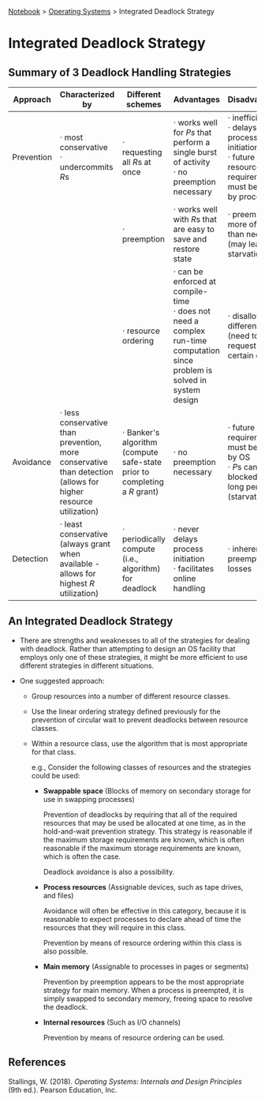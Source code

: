 <a href="../">Notebook</a> > <a href="./">Operating Systems</a> > Integrated Deadlock Strategy

# Integrated Deadlock Strategy



## Summary of 3 Deadlock Handling Strategies

| Approach   | Characterized by                                             | Different schemes                                            | Advantages                                                   | Disadvantages                                                |
| ---------- | ------------------------------------------------------------ | ------------------------------------------------------------ | ------------------------------------------------------------ | ------------------------------------------------------------ |
| Prevention | $\cdot$ most conservative<br>$\cdot$ undercommits $R$s       | $\cdot$ requesting all $R$s at once                          | $\cdot$ works well for $Ps$ that perform a single burst of activity<br>$\cdot$ no preemption necessary | $\cdot$ inefficient<br>$\cdot$ delays process initiation<br>$\cdot$ future resource requirements must be known by processes |
|            |                                                              | $\cdot$ preemption                                           | $\cdot$ works well with $R$s that are easy to save and restore state | $\cdot$ preempts more often than necessary (may lead to starvation) |
|            |                                                              | $\cdot$ resource ordering                                    | $\cdot$ can be enforced at compile-time<br>$\cdot$ does not need a complex run-time computation since problem is solved in system design | $\cdot$ disallows different orders (need to request in certain order) |
| Avoidance  | $\cdot$ less conservative than prevention, more conservative than detection (allows for higher resource utilization) | $\cdot$ Banker's algorithm (compute safe-state prior to completing a $R$ grant) | $\cdot$ no preemption necessary                              | $\cdot$ future $R$ requirements must be known by OS<br>$\cdot$ $P$s can be blocked for long periods (starvation) |
| Detection  | $\cdot$ least conservative (always grant when available - allows for highest $R$ utilization) | $\cdot$ periodically compute (i.e., algorithm) for deadlock  | $\cdot$ never delays process initiation<br>$\cdot$ facilitates online handling | $\cdot$ inherent preemption losses                           |



## An Integrated Deadlock Strategy

* There are strengths and weaknesses to all of the strategies for dealing with deadlock. Rather than attempting to design an OS facility that employs only one of these strategies, it might be more efficient to use different strategies in different situations.

* One suggested approach:

  * Group resources into a number of different resource classes.

  * Use the linear ordering strategy defined previously for the prevention of circular wait to prevent deadlocks between resource classes.

  * Within a resource class, use the algorithm that is most appropriate for that class.

    e.g., Consider the following classes of resources and the strategies could be used:

    * **Swappable space** (Blocks of memory on secondary storage for use in swapping processes)

      Prevention of deadlocks by requiring that all of the required resources that may be used be allocated at one time, as in the hold-and-wait prevention strategy. This strategy is reasonable if the maximum storage requirements are known, which is often reasonable if the maximum storage requirements are known, which is often the case. 

      Deadlock avoidance is also a possibility.

    * **Process resources** (Assignable devices, such as tape drives, and files)

      Avoidance will often be effective in this category, because it is reasonable to expect processes to declare ahead of time the resources that they will require in this class.

      Prevention by means of resource ordering within this class is also possible.

    * **Main memory** (Assignable to processes in pages or segments)

      Prevention by preemption appears to be the most appropriate strategy for main memory. When a process is preempted, it is simply swapped to secondary memory, freeing space to resolve the deadlock.

    * **Internal resources** (Such as I/O channels)

      Prevention by means of resource ordering can be used.






## References

Stallings, W. (2018). *Operating Systems: Internals and Design Principles* (9th ed.). Pearson Education, Inc.
